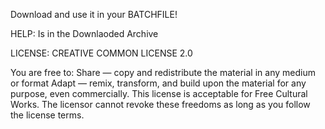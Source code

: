 Download and use it in your BATCHFILE!


HELP:
Is in the Downlaoded Archive

LICENSE:
CREATIVE COMMON LICENSE 2.0

You are free to:
Share — copy and redistribute the material in any medium or format
Adapt — remix, transform, and build upon the material
for any purpose, even commercially.
This license is acceptable for Free Cultural Works.
The licensor cannot revoke these freedoms as long as you follow the license terms.
